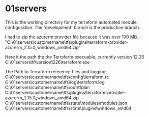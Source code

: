 # 01servers
This is the working directory for my terraform automated module configuration.
The 'development' branch is the production branch.

I had to zip the azurerm provider file because it was over 100 MB.
"C:\01servers\customername\tfs\plugins\terraform-provider-azurerm_2.15.0_windows_amd64.zip"

Here it the path the the Terraform execuable, currently version 12.26
C:\01servers\tf\version1226\terraform.exe

The Path to Terraform reference files and logging:
C:\01servers\customername\tfs\config\terraform.rc
C:\01servers\customername\tfs\log\terraform.log
C:\01servers\customername\tfs\out\tfplan
C:\01servers\customername\tfs\plugins\terraform-provider-azurerm_2.15.0_windows_amd64.zip
C:\01servers\customername\tfs\state\modules\modules.json
C:\01servers\customername\tfs\state\plugins\windows_amd64
